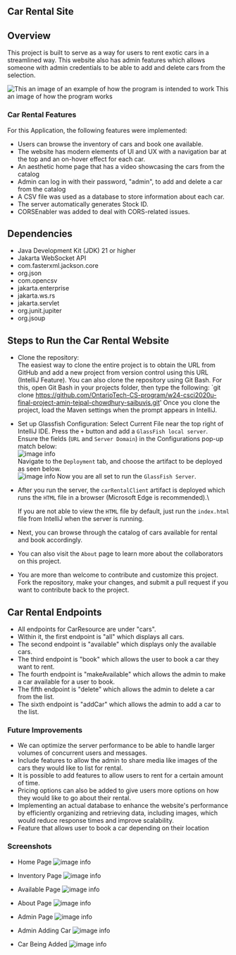## Car Rental Site

## Overview
This project is built to serve as a way for users to rent exotic cars in a streamlined way.
This website also has admin features which allows someone with admin credentials to be able to add and delete cars from the selection.


![This an image of an example of how the program is intended to work](./implementation.png)
This an image of how the program works

### Car Rental Features

For this Application, the following features were implemented:
- Users can browse the inventory of cars and book one available.
- The website has modern elements of UI and UX with a navigation bar at the top and an on-hover effect for each car.
- An aesthetic home page that has a video showcasing the cars from the catalog
- Admin can log in with their password, "admin", to add and delete a car from the catalog
- A CSV file was used as a database to store information about each car.
- The server automatically generates Stock ID.
- CORSEnabler was added to deal with CORS-related issues. 
## Dependencies
- Java Development Kit (JDK) 21 or higher
- Jakarta WebSocket API
- com.fasterxml.jackson.core
- org.json
- com.opencsv
- jakarta.enterprise
- jakarta.ws.rs
- jakarta.servlet
- org.junit.jupiter
- org.jsoup
## Steps to Run the Car Rental Website
- Clone the repository:\
  The easiest way to clone the entire project is to obtain the URL from GitHub and add a new project from version control using this URL (IntelliJ Feature). You can also clone the repository using Git Bash. For this, open Git Bash in your projects folder, then type the following:
  `git clone https://github.com/OntarioTech-CS-program/w24-csci2020u-final-project-amin-tejpal-chowdhury-saibuvis.git'
  Once you clone the project, load the Maven settings when the prompt appears in IntelliJ.
- Set up Glassfish Configuration:
  Select Current File near the top right of IntelliJ IDE. Press the `+` button and add a `GlassFish local server`. Ensure the fields (`URL` and `Server Domain`) in the Configurations pop-up match below:\
  ![image info](./config.png)
  <br>
  Navigate to the `Deployment` tab, and choose the artifact to be deployed as seen below.
  <br>
  ![image info](./dep.png)
  Now you are all set to run the `GlassFish Server`.
- After you run the server, the `carRentalClient` artifact is deployed which runs the `HTML` file in a browser (Microsoft Edge is recommended).\
  
  If you are not able to view the `HTML` file by default, just run the `index.html` file from IntelliJ when the server is running.
- Next, you can browse through the catalog of cars available for rental and book accordingly.
  
- You can also visit the `About` page to learn more about the collaborators on this project.
- You are more than welcome to contribute and customize this project. Fork the repository, make your changes, and submit a pull request if you want to contribute back to the project.

## Car Rental Endpoints
- All endpoints for CarResource are under "cars".
- Within it, the first endpoint is "all" which displays all cars.
- The second endpoint is "available" which displays only the available cars.
- The third endpoint is "book" which allows the user to book a car they want to rent.
- The fourth endpoint is "makeAvailable" which allows the admin to make a car available for a user to book.
- The fifth endpoint is "delete" which allows the admin to delete a car from the list.
- The sixth endpoint is "addCar" which allows the admin to add a car to the list.


### Future Improvements
- We can optimize the server performance to be able to handle larger volumes of concurrent users and messages.
- Include features to allow the admin to share media like images of the cars they would like to list for rental.
- It is possible to add features to allow users to rent for a certain amount of time.
- Pricing options can also be added to give users more options on how they would like to go about their rental.
- Implementing an actual database to enhance the website's performance by efficiently organizing and retrieving data, including images, 
  which would reduce response times and improve scalability.
- Feature that allows user to book a car depending on their location

### Screenshots 
- Home Page
![image info](./home.png)

- Inventory Page
![image info](./inventory.png)

- Available Page
![image info](./available.png)

- About Page
![image info](./about.png)

- Admin Page
![image info](./admin.png)

- Admin Adding Car
![image info](./add_car.png)

- Car Being Added
![image info](./car_added.png)
